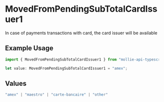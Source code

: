 # MovedFromPendingSubTotalCardIssuer1

In case of payments transactions with card, the card issuer will be available

## Example Usage

```typescript
import { MovedFromPendingSubTotalCardIssuer1 } from "mollie-api-typescript/models/operations";

let value: MovedFromPendingSubTotalCardIssuer1 = "amex";
```

## Values

```typescript
"amex" | "maestro" | "carte-bancaire" | "other"
```